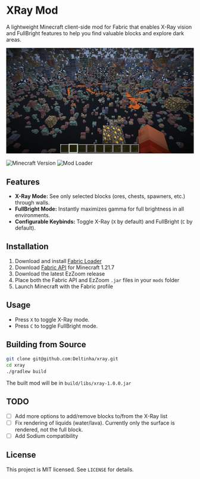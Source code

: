 # XRay Mod

A lightweight Minecraft client-side mod for Fabric that enables X-Ray vision and FullBright features to help you find valuable blocks and explore dark areas.

![XRay Demo](media/demo.png)

![Minecraft Version](https://img.shields.io/badge/Minecraft-1.21.7-brightgreen)
![Mod Loader](https://img.shields.io/badge/Mod%20Loader-Fabric-blue)

## Features

- **X-Ray Mode:** See only selected blocks (ores, chests, spawners, etc.) through walls.
- **FullBright Mode:** Instantly maximizes gamma for full brightness in all environments.
- **Configurable Keybinds:** Toggle X-Ray (`X` by default) and FullBright (`C` by default).

## Installation

1. Download and install [Fabric Loader](https://fabricmc.net/use/installer/)
2. Download [Fabric API](https://modrinth.com/mod/fabric-api) for Minecraft 1.21.7
3. Download the latest EzZoom release
4. Place both the Fabric API and EzZoom `.jar` files in your `mods` folder
5. Launch Minecraft with the Fabric profile

## Usage

- Press `X` to toggle X-Ray mode.
- Press `C` to toggle FullBright mode.

## Building from Source

```bash
git clone git@github.com:Deltinha/xray.git
cd xray
./gradlew build
```

The built mod will be in `build/libs/xray-1.0.0.jar`

## TODO
- [ ] Add more options to add/remove blocks to/from the X-Ray list
- [ ] Fix rendering of liquids (water/lava). Currently only the surface is rendered, not the full block.
- [ ] Add Sodium compatibility

## License

This project is MIT licensed. See `LICENSE` for details.
